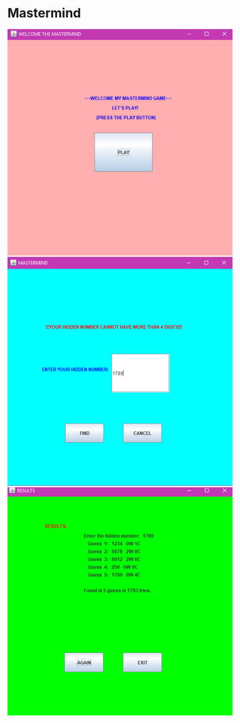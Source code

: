 # Mastermind

![Screenshot](Screenshots/first.png)
![Screenshot](Screenshots/second.png)
![Screenshot](Screenshots/third.png)